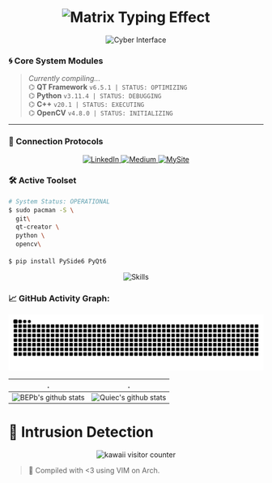 <h1 align="center">
  <img src="https://readme-typing-svg.demolab.com?font=Hack&weight=600&size=26&duration=4000&pause=1000&color=20C20E&center=true&vCenter=true&width=435&lines=%24+Hello;I'm Thamaraimanalan M" alt="Matrix Typing Effect" />
</h1>

<p align="center">
  <img src="https://media2.giphy.com/media/v1.Y2lkPTc5MGI3NjExOGxzcGY0Zm9laWQ2N3p0dmxzNnIzdGtwZ3Aya3I0NGJiZWNkZTk2ZyZlcD12MV9pbnRlcm5hbF9naWZfYnlfaWQmY3Q9Zw/YKFR0dauxYEzJA8J6U/giphy.gif" width="400" alt="Cyber Interface">
</p>

### **🌀 Core System Modules**  
> _Currently compiling..._  
⌬ **QT Framework**  `v6.5.1 | STATUS: OPTIMIZING`  
⌬ **Python**  `v3.11.4 | STATUS: DEBUGGING`  
⌬ **C++**  `v20.1 | STATUS: EXECUTING`  
⌬ **OpenCV**  `v4.8.0 | STATUS: INITIALIZING`  

---

### **📡 Connection Protocols**  
<p align="center">
  <a href="https://linkedin.com/in/mtm-x">
    <img src="https://img.shields.io/badge/-LINKEDIN-0A0A0A?style=for-the-badge&logo=linkedin&logoColor=20C20E&link=https://linkedin.com/in/mtm-x" alt="LinkedIn"/>
  </a>
  <a href="https://medium.com/@mtm-x">
    <img src="https://img.shields.io/badge/-MEDIUM-0A0A0A?style=for-the-badge&logo=medium&logoColor=20C20E&link=https://medium.com/@mtm-x" alt="Medium"/>
  </a>
    <a href="https://mtm-x.github.io/">
    <img src="https://img.shields.io/badge/-PORTFOLIO-0A0A0A?style=for-the-badge&logo=internet-explorer&logoColor=20C20E" alt="MySite"/>
  </a>
</p>


### **🛠️ Active Toolset**  
```bash
# System Status: OPERATIONAL
$ sudo pacman -S \
  git\
  qt-creator \
  python \
  opencv\

$ pip install PySide6 PyQt6 
```

<p align="center">
  <img src="https://skillicons.dev/icons?i=qt,python,cpp,bash,linux,git,arch" alt="Skills" />
</p>

### 📈 GitHub Activity Graph:
<!--   green snake -->
![BEPb's github activity graph](https://raw.githubusercontent.com/BEPb/BEPb/output/github-contribution-grid-snake.svg)
<!--   stats + languages -->
| .                                                                                                                                       | .                                                                                                                         |
|-----------------------------------------------------------------------------------------------------------------------------------------|---------------------------------------------------------------------------------------------------------------------------|
| ![BEPb's github stats](https://github-readme-stats.vercel.app/api?username=mtm-x&show_icons=true&theme=radical&include_all_commits=true) | ![Quiec's github stats](https://github-readme-stats.vercel.app/api/top-langs/?username=mtm-x&theme=radical&layout=compact) |


# 👾 Intrusion Detection
<p align="center">
  <img src="https://count.getloli.com/get/@mtm-x?theme=gelbooru" alt="kawaii visitor counter">
</p>

> 🚀 Compiled with <3 using VIM on Arch.
